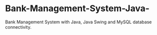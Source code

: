 # Bank-Management-System-Java-
Bank Management System with Java, Java Swing and MySQL database connectivity.
